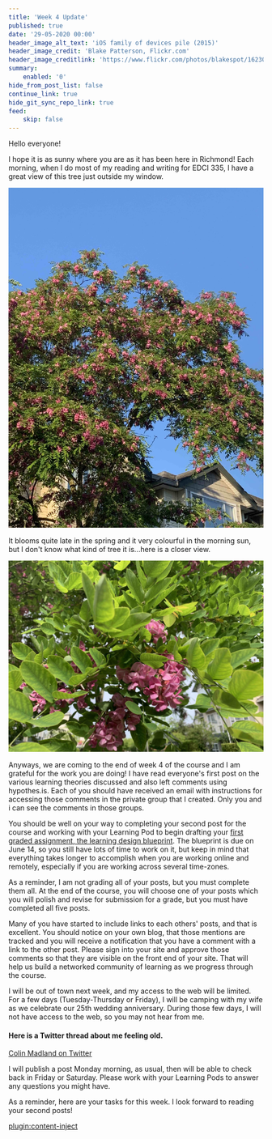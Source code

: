 ```yaml
---
title: 'Week 4 Update'
published: true
date: '29-05-2020 00:00'
header_image_alt_text: 'iOS family of devices pile (2015)'
header_image_credit: 'Blake Patterson, Flickr.com'
header_image_creditlink: 'https://www.flickr.com/photos/blakespot/16230041026/'
summary:
    enabled: '0'
hide_from_post_list: false
continue_link: true
hide_git_sync_repo_link: true
feed:
    skip: false
---
```


Hello everyone!

I hope it is as sunny where you are as it has been here in Richmond! Each morning, when I do most of my reading and writing for EDCI 335, I have a great view of this tree just outside my window.

![alt-text](IMG_1850.jpg "Large tree with green leaves and magenta flowers")

It blooms quite late in the spring and it very colourful in the morning sun, but I don't know what kind of tree it is...here is a closer view.

![alt-text](IMG_1859.jpg "Close-up of green leaves and magenta flowers")

Anyways, we are coming to the end of week 4 of the course and I am grateful for the work you are doing! I have read everyone's first post on the various learning theories discussed and also left comments using hypothes.is. Each of you should have received an email with instructions for accessing those comments in the private group that I created. Only you and i can see the comments in those groups.

You should be well on your way to completing your second post for the course and working with your Learning Pod to begin drafting your [first graded assignment, the learning design blueprint](https://edtechuvic.ca/edci335/learning-design-blueprint/). The blueprint is due on June 14, so you still have lots of time to work on it, but keep in mind that everything takes longer to accomplish when you are working online and remotely, especially if you are working across several time-zones.

As a reminder, I am not grading all of your posts, but you must complete them all. At the end of the course, you will choose one of your posts which you will polish and revise for submission for a grade, but you must have completed all five posts.

Many of you have started to include links to each others' posts, and that is excellent. You should notice on your own blog, that those mentions are tracked and you will receive a notification that you have a comment with a link to the other post. Please sign into your site and approve those comments so that they are visible on the front end of your site. That will help us build a networked community of learning as we progress through the course.

I will be out of town next week, and my access to the web will be limited. For a few days (Tuesday-Thursday or Friday), I will be camping with my wife as we celebrate our 25th wedding anniversary. During those few days, I will not have access to the web, so you may not hear from me.

#### Here is a Twitter thread about me feeling old.

<a class="embedly-card" data-card-controls="0" href="https://twitter.com/colinmadland/status/1265857654791868416?s=20">Colin Madland on Twitter</a>
<script async src="//cdn.embedly.com/widgets/platform.js" charset="UTF-8"></script>

I will publish a post Monday morning, as usual, then will be able to check back in Friday or Saturday. Please work with your Learning Pods to answer any questions you might have.

As a reminder, here are your tasks for this week. I look forward to reading your second posts!


[plugin:content-inject](../w4/_week-4)
